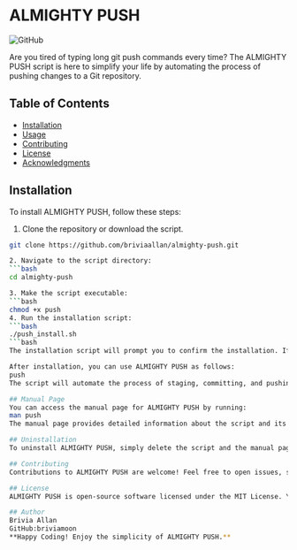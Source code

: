 # ALMIGHTY PUSH

![GitHub](https://img.shields.io/github/license/briviamoon/Handy_Shell_scripts/Almighty_push)

Are you tired of typing long git push commands every time? The ALMIGHTY PUSH script is here to simplify your life by automating the process of pushing changes to a Git repository.

## Table of Contents

- [Installation](#installation)
- [Usage](#usage)
- [Contributing](#contributing)
- [License](#license)
- [Acknowledgments](#acknowledgments)

## Installation

To install ALMIGHTY PUSH, follow these steps:

1. Clone the repository or download the script.

```bash
git clone https://github.com/briviaallan/almighty-push.git

2. Navigate to the script directory:
```bash
cd almighty-push

3. Make the script executable:
```bash
chmod +x push
4. Run the installation script:
```bash
./push_install.sh
```bash
The installation script will prompt you to confirm the installation. If you agree, it will copy the script to a suitable location and set up the manual page (man page) for you.

After installation, you can use ALMIGHTY PUSH as follows:
push
The script will automate the process of staging, committing, and pushing changes to your Git repository.

## Manual Page
You can access the manual page for ALMIGHTY PUSH by running:
man push
The manual page provides detailed information about the script and its usage.

## Uninstallation
To uninstall ALMIGHTY PUSH, simply delete the script and the manual page if you no longer need them.

## Contributing
Contributions to ALMIGHTY PUSH are welcome! Feel free to open issues, submit pull requests, or improve the script in any way you see fit.

## License
ALMIGHTY PUSH is open-source software licensed under the MIT License. You are free to use, modify, and distribute this script.

## Author
Brivia Allan
GitHub:briviamoon
**Happy Coding! Enjoy the simplicity of ALMIGHTY PUSH.**
